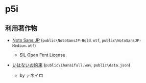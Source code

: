 # p5i

## 利用著作物

-   [Noto Sans JP](https://fonts.google.com/noto/specimen/Noto+Sans+JP) (`public\NotoSansJP-Bold.otf`, `public\NotoSansJP-Medium.otf`)
    -   SIL Open Font License

-   [いはないお約束](https://www.nicovideo.jp/watch/sm43193515) (`public\ihanaifull.wav`, `public\data.json`)
    -   by ァネイロ
